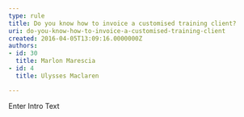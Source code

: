 ```yaml
---
type: rule
title: Do you know how to invoice a customised training client?
uri: do-you-know-how-to-invoice-a-customised-training-client
created: 2016-04-05T13:09:16.0000000Z
authors:
- id: 30
  title: Marlon Marescia
- id: 4
  title: Ulysses Maclaren

---
```




<span class='intro'> Enter Intro Text </span>




